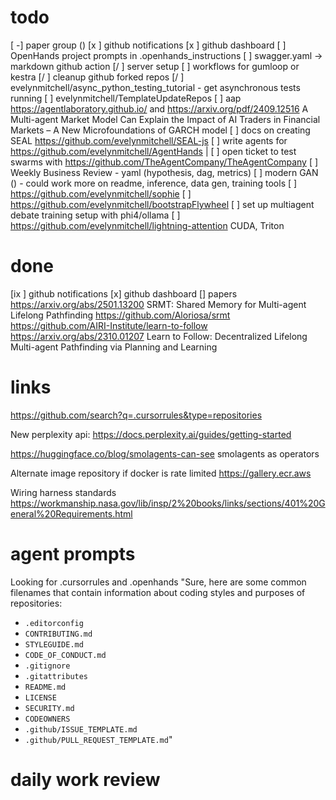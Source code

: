 # todo
[ -] paper group ()
[x  ] github notifications
[x  ] github dashboard
[ ] OpenHands project prompts in .openhands_instructions
[ ] swagger.yaml -> markdown github action
[/ ] server setup
[ ] workflows for gumloop or kestra
[/ ] cleanup github forked repos
[/ ] evelynmitchell/async_python_testing_tutorial - get asynchronous tests running
[ ] evelynmitchell/TemplateUpdateRepos
[ ] aap https://agentlaboratory.github.io/ and https://arxiv.org/pdf/2409.12516 A Multi-agent Market Model Can Explain the Impact of AI Traders in Financial Markets – A New Microfoundations of GARCH model
[ ] docs on creating SEAL https://github.com/evelynmitchell/SEAL-js
[ ] write agents for https://github.com/evelynmitchell/AgentHands |
[ ] open ticket to test swarms with https://github.com/TheAgentCompany/TheAgentCompany
[ ] Weekly Business Review - yaml (hypothesis, dag, metrics)
[ ] modern GAN () - could work more on readme, inference, data gen, training tools
[ ] https://github.com/evelynmitchell/sophie
[ ] https://github.com/evelynmitchell/bootstrapFlywheel
[ ] set up multiagent debate training setup with phi4/ollama
[ ] https://github.com/evelynmitchell/lightning-attention CUDA, Triton

# done

[ix  ] github notifications
[x] github dashboard
[] papers
https://arxiv.org/abs/2501.13200  SRMT: Shared Memory for Multi-agent Lifelong Pathfinding https://github.com/Aloriosa/srmt 
https://github.com/AIRI-Institute/learn-to-follow https://arxiv.org/abs/2310.01207  Learn to Follow: Decentralized Lifelong Multi-agent Pathfinding via Planning and Learning

# links

https://github.com/search?q=.cursorrules&type=repositories

New perplexity api: https://docs.perplexity.ai/guides/getting-started

https://huggingface.co/blog/smolagents-can-see smolagents as operators

Alternate image repository if docker is rate limited https://gallery.ecr.aws

Wiring harness standards https://workmanship.nasa.gov/lib/insp/2%20books/links/sections/401%20General%20Requirements.html

# agent prompts

Looking for .cursorrules and .openhands
"Sure, here are some common filenames that contain information about coding styles and purposes of repositories:

- `.editorconfig`
- `CONTRIBUTING.md`
- `STYLEGUIDE.md`
- `CODE_OF_CONDUCT.md`
- `.gitignore`
- `.gitattributes`
- `README.md`
- `LICENSE`
- `SECURITY.md`
- `CODEOWNERS`
- `.github/ISSUE_TEMPLATE.md`
- `.github/PULL_REQUEST_TEMPLATE.md`"


# daily work review